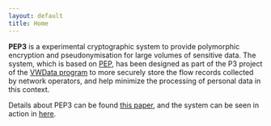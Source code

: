 ```yaml
---
layout: default
title: Home
---
```

**PEP3** is a experimental cryptographic system
to provide polymorphic encryption 
and pseudonymisation for large volumes of sensitive data. 
The system, which
is based on
[PEP](https://pep.cs.ru.nl),
has been designed
as part of the P3 project
of the 
[VWData program](https://commit2data.nl/vwdata)
to more securely store the flow records 
collected by network operators,
and help minimize the processing of personal data
in this context.

Details about PEP3 can be found [this paper](https://arxiv.org/abs/1911.02674),
and the system can be seen in action
in [here](/links/demo).
